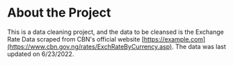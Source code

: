 # About the Project
This is a data cleaning project, and the data to be cleansed is the Exchange Rate Data scraped from CBN's official website [https://example.com](https://www.cbn.gov.ng/rates/ExchRateByCurrency.asp). The data was last updated on 6/23/2022.  
